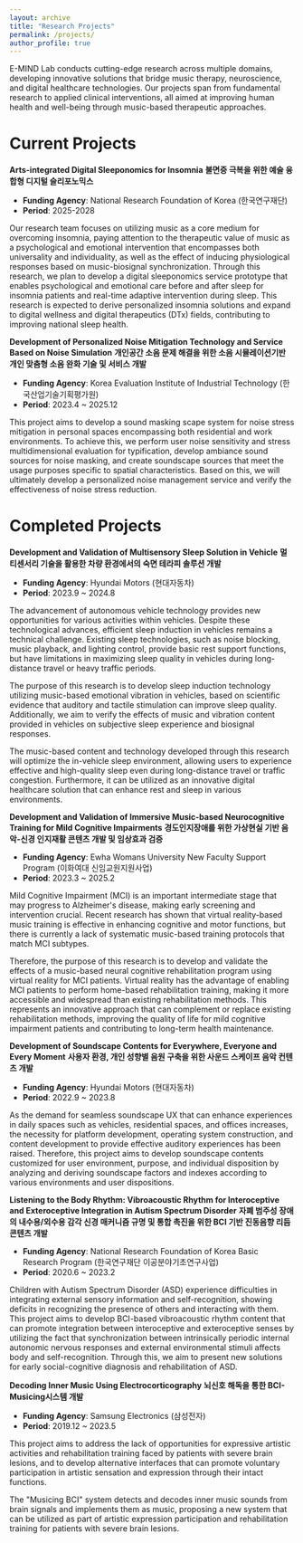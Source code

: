 ```yaml
---
layout: archive
title: "Research Projects"
permalink: /projects/
author_profile: true
---
```


E-MIND Lab conducts cutting-edge research across multiple domains, developing innovative solutions that bridge music therapy, neuroscience, and digital healthcare technologies. Our projects span from fundamental research to applied clinical interventions, all aimed at improving human health and well-being through music-based therapeutic approaches.

Current Projects
======

**Arts-integrated Digital Sleeponomics for Insomnia**
**불면증 극복을 위한 예술 융합형 디지털 슬리포노믹스**
- **Funding Agency**: National Research Foundation of Korea (한국연구재단)
- **Period**: 2025-2028

Our research team focuses on utilizing music as a core medium for overcoming insomnia, paying attention to the therapeutic value of music as a psychological and emotional intervention that encompasses both universality and individuality, as well as the effect of inducing physiological responses based on music-biosignal synchronization. Through this research, we plan to develop a digital sleeponomics service prototype that enables psychological and emotional care before and after sleep for insomnia patients and real-time adaptive intervention during sleep. This research is expected to derive personalized insomnia solutions and expand to digital wellness and digital therapeutics (DTx) fields, contributing to improving national sleep health.


**Development of Personalized Noise Mitigation Technology and Service Based on Noise Simulation**
**개인공간 소음 문제 해결을 위한 소음 시뮬레이션기반 개인 맞춤형 소음 완화 기술 및 서비스 개발**
- **Funding Agency**: Korea Evaluation Institute of Industrial Technology (한국산업기술기획평가원)
- **Period**: 2023.4 ~ 2025.12

This project aims to develop a sound masking scape system for noise stress mitigation in personal spaces encompassing both residential and work environments. To achieve this, we perform user noise sensitivity and stress multidimensional evaluation for typification, develop ambiance sound sources for noise masking, and create soundscape sources that meet the usage purposes specific to spatial characteristics. Based on this, we will ultimately develop a personalized noise management service and verify the effectiveness of noise stress reduction.



Completed Projects
======
**Development and Validation of Multisensory Sleep Solution in Vehicle**
**멀티센서리 기술을 활용한 차량 환경에서의 숙면 테라피 솔루션 개발**
- **Funding Agency**: Hyundai Motors (현대자동차)
- **Period**: 2023.9 ~ 2024.8

The advancement of autonomous vehicle technology provides new opportunities for various activities within vehicles. Despite these technological advances, efficient sleep induction in vehicles remains a technical challenge. Existing sleep technologies, such as noise blocking, music playback, and lighting control, provide basic rest support functions, but have limitations in maximizing sleep quality in vehicles during long-distance travel or heavy traffic periods.

The purpose of this research is to develop sleep induction technology utilizing music-based emotional vibration in vehicles, based on scientific evidence that auditory and tactile stimulation can improve sleep quality. Additionally, we aim to verify the effects of music and vibration content provided in vehicles on subjective sleep experience and biosignal responses.

The music-based content and technology developed through this research will optimize the in-vehicle sleep environment, allowing users to experience effective and high-quality sleep even during long-distance travel or traffic congestion. Furthermore, it can be utilized as an innovative digital healthcare solution that can enhance rest and sleep in various environments.

**Development and Validation of Immersive Music-based Neurocognitive Training for Mild Cognitive Impairments**
**경도인지장애를 위한 가상현실 기반 음악-신경 인지재활 콘텐츠 개발 및 임상효과 검증**
- **Funding Agency**: Ewha Womans University New Faculty Support Program (이화여대 신임교원지원사업)
- **Period**: 2023.3 ~ 2025.2

Mild Cognitive Impairment (MCI) is an important intermediate stage that may progress to Alzheimer's disease, making early screening and intervention crucial. Recent research has shown that virtual reality-based music training is effective in enhancing cognitive and motor functions, but there is currently a lack of systematic music-based training protocols that match MCI subtypes.

Therefore, the purpose of this research is to develop and validate the effects of a music-based neural cognitive rehabilitation program using virtual reality for MCI patients. Virtual reality has the advantage of enabling MCI patients to perform home-based rehabilitation training, making it more accessible and widespread than existing rehabilitation methods. This represents an innovative approach that can complement or replace existing rehabilitation methods, improving the quality of life for mild cognitive impairment patients and contributing to long-term health maintenance.

**Development of Soundscape Contents for Everywhere, Everyone and Every Moment**
**사용자 환경, 개인 성향별 음원 구축을 위한 사운드 스케이프 음악 컨텐츠 개발**
- **Funding Agency**: Hyundai Motors (현대자동차)
- **Period**: 2022.9 ~ 2023.8

As the demand for seamless soundscape UX that can enhance experiences in daily spaces such as vehicles, residential spaces, and offices increases, the necessity for platform development, operating system construction, and content development to provide effective auditory experiences has been raised. Therefore, this project aims to develop soundscape contents customized for user environment, purpose, and individual disposition by analyzing and deriving soundscape factors and indexes according to various environments and user dispositions.

**Listening to the Body Rhythm: Vibroacoustic Rhythm for Interoceptive and Exteroceptive Integration in Autism Spectrum Disorder**
**자폐 범주성 장애의 내수용/외수용 감각 신경 매커니즘 규명 및 통합 촉진을 위한 BCI 기반 진동음향 리듬 콘텐츠 개발**
- **Funding Agency**: National Research Foundation of Korea Basic Research Program (한국연구재단 이공분야기초연구사업)
- **Period**: 2020.6 ~ 2023.2

Children with Autism Spectrum Disorder (ASD) experience difficulties in integrating external sensory information and self-recognition, showing deficits in recognizing the presence of others and interacting with them. This project aims to develop BCI-based vibroacoustic rhythm content that can promote integration between interoceptive and exteroceptive senses by utilizing the fact that synchronization between intrinsically periodic internal autonomic nervous responses and external environmental stimuli affects body and self-recognition. Through this, we aim to present new solutions for early social-cognitive diagnosis and rehabilitation of ASD.

**Decoding Inner Music Using Electrocorticography**
**뇌신호 해독을 통한 BCI-Musicing시스템 개발**
- **Funding Agency**: Samsung Electronics (삼성전자)
- **Period**: 2019.12 ~ 2023.5

This project aims to address the lack of opportunities for expressive artistic activities and rehabilitation training faced by patients with severe brain lesions, and to develop alternative interfaces that can promote voluntary participation in artistic sensation and expression through their intact functions.

The "Musicing BCI" system detects and decodes inner music sounds from brain signals and implements them as music, proposing a new system that can be utilized as part of artistic expression participation and rehabilitation training for patients with severe brain lesions.
